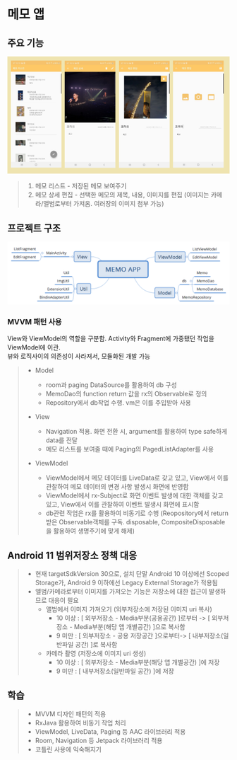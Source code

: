 # 메모 앱
## 주요 기능   
![화면](https://github.com/hyunju92/memoPr/blob/master/app/src/main/res/drawable/memo_screen_capture.png)
>   1. 메모 리스트 - 저장된 메모 보여주기     
>   2. 메모 상세 편집 - 선택한 메모의 제목, 내용, 이미지를 편집 (이미지는 카메라/앨범로부터 가져옴. 여러장의 이미지 첨부 가능)


## 프로젝트 구조
![구조](https://github.com/hyunju92/memoPr/blob/master/app/src/main/res/drawable/memo_app_structure.png)
  ### MVVM 패턴 사용  
  View와 ViewModel의 역할을 구분함. Activity와 Fragment에 가중됐던 작업을 ViewModel에 이관.      
  뷰와 로직사이의 의존성이 사라져서, 모듈화된 개발 가능
  >
  > - Model
  >   - room과 paging DataSource를 활용하여 db 구성
  >   - MemoDao의 function return 값을 rx의 Observable로 정의
  >   - Repository에서 db작업 수행. vm은 이를 주입받아 사용
  >
  > - View
  >   - Navigation 적용. 화면 전환 시, argument를 활용하여 type safe하게 data를 전달
  >   - 메모 리스트를 보여줄 때에 Paging의 PagedListAdapter를 사용
  >    
  > - ViewModel
  >   - ViewModel에서 메모 데이터를 LiveData로 갖고 있고, View에서 이를 관찰하여 메모 데이터의 변경 사항 발생시 화면에 반영함
  >   - ViewModel에서 rx-Subject로 화면 이벤트 발생에 대한 객체를 갖고 있고, View에서 이를 관찰하여 이벤트 발생시 화면에 표시함
  >   - db관련 작업은 rx를 활용하여 비동기로 수행 (Reopository에서 return받은 Observable객체를 구독. disposable, CompositeDisposable을 활용하여 생명주기에 맞게 해제)
  

## Android 11 범위저장소 정책 대응
  > - 현재 targetSdkVersion 30으로, 설치 단말 Android 10 이상에선 Scoped Storage가, Android 9 이하에선 Legacy External Storage가 적용됨
  > - 앨범/카메라로부터 이미지를 가져오는 기능은 저장소에 대한 접근이 발생하므로 대응이 필요
  >     - 앨범에서 이미지 가져오기 (외부저장소에 저장된 이미지 uri 복사)
  >         - 10 이상 : [ 외부저장소 - Media부분(공용공간) ]로부터 -> [ 외부저장소 - Media부분(해당 앱 개별공간) ]으로 복사함
  >         - 9 미만 : [ 외부저장소 - 공용 저장공간 ]으로부터-> [ 내부저장소(일반파일 공간) ]로 복사함
  >     - 카메라 촬영 (저장소에 이미지 uri 생성)
  >         - 10 이상 : [ 외부저장소 - Media부분(해당 앱 개별공간) ]에 저장
  >         - 9 미만 :  [ 내부저장소(일반파일 공간) ]에 저장


## 학습
  >  - MVVM 디자인 패턴의 적용
  >  - RxJava 활용하여 비동기 작업 처리
  >  - ViewModel, LiveData, Paging 등 AAC 라이브러리 적용
  >  - Room, Navigation 등 Jetpack 라이브러리 적용
  >  - 코틀린 사용에 익숙해지기
